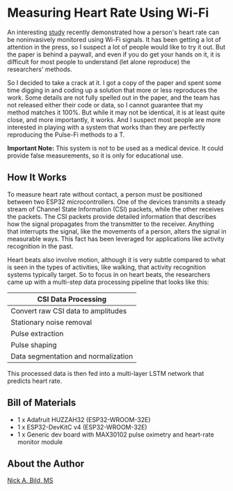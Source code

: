 # Measuring Heart Rate Using Wi-Fi

An interesting [study](https://www.hackster.io/news/i-heart-wi-fi-f3f726a38a1f) recently demonstrated how a person's heart rate can be noninvasively monitored using Wi-Fi signals. It has been getting a lot of attention in the press, so I suspect a lot of people would like to try it out. But the paper is behind a paywall, and even if you do get your hands on it, it is difficult for most people to understand (let alone reproduce) the researchers' methods.

So I  decided to take a crack at it. I got a copy of the paper and spent some time digging in and coding up a solution that more or less reproduces the work. Some details are not fully spelled out in the paper, and the team has not released either their code or data, so I cannot guarantee that my method matches it 100%. But while it may not be identical, it is at least quite close, and more importantly, it works. And I suspect most people are more interested in playing with a system that works than they are perfectly reproducing the Pulse-Fi methods to a T.

**Important Note:** This system is not to be used as a medical device. It could provide false measurements, so it is only for educational use.

## How It Works

To measure heart rate without contact, a person must be positioned between two ESP32 microcontrollers. One of the devices transmits a steady stream of Channel State Information (CSI) packets, while the other receives the packets. The CSI packets provide detailed information that describes how the signal propagates from the transmitter to the receiver. Anything that interrupts the signal, like the movements of a person, alters the signal in measurable ways. This fact has been leveraged for applications like activity recognition in the past.

Heart beats also involve motion, although it is very subtle compared to what is seen in the types of activities, like walking, that activity recognition systems typically target. So to focus in on heart beats, the researchers came up with a multi-step data processing pipeline that looks like this:

| CSI Data Processing  |
|-------|
| Convert raw CSI data to amplitudes |
| Stationary noise removal |
| Pulse extraction |
| Pulse shaping |
| Data segmentation and normalization |

This processed data is then fed into a multi-layer LSTM network that predicts heart rate.

## Bill of Materials

- 1 x Adafruit HUZZAH32 (ESP32-WROOM-32E)
- 1 x ESP32-DevKitC v4 (ESP32-WROOM-32E)
- 1 x Generic dev board with MAX30102 pulse oximetry and heart-rate monitor module

## About the Author

[Nick A. Bild, MS](https://nickbild79.firebaseapp.com/#!/)
